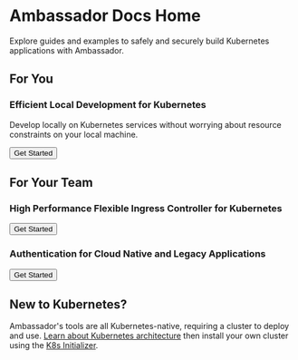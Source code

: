 # Ambassador Docs Home

Explore guides and examples to safely and securely build Kubernetes applications with Ambassador. 

## For You

### Efficient Local Development for Kubernetes 

Develop locally on Kubernetes services without worrying about resource constraints on your local machine.

<Button color="orange" to="telepresence/tutorial/">Get Started</Button>

## For Your Team

### High Performance Flexible Ingress Controller for Kubernetes

<Button color="orange" to="tutorials/getting-started/">Get Started</Button>

### Authentication for Cloud Native and Legacy Applications 

<Button color="orange" to="howtos/ext-filters/">Get Started</Button>

## New to Kubernetes?

Ambassador's tools are all Kubernetes-native, requiring a cluster to deploy and use.
[Learn about Kubernetes architecture](topics/concepts/kubernetes-network-architecture/) then install your own cluster using the [K8s Initializer](https://app.getambassador.io/initializer/).
